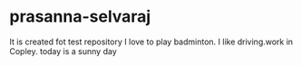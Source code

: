 # prasanna-selvaraj
It is created fot test repository
I love to play badminton.
I like driving.work in Copley.
today is a sunny day
